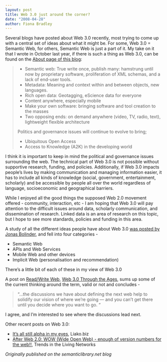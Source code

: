 ```yaml
---
layout: post
title: Web 3.0 just around the corner?
date: "2008-04-28"
author: Fiona Bradley
---
```


Several blogs have posted about Web 3.0 recently, most trying to come up with a central set of ideas about what it might be. For some, Web 3.0 = Semantic Web, for others, Semantic Web is just a part of it. My take on it that I wrote in October last year, if there is such a thing as Web 3.0, can be found on the [About page of this blog](/about/):

> *   Semantic web: True write once, publish many: hamstrung until now by proprietary software, proliferation of XML schemas, and a lack of end-user tools.
> *   Metadata: Meaning and context within and between objects, new languages.
> *   Rich open data: Geotagging, eScience data for everyone
> *   Content anywhere, especially mobile
> *   Make your own software: bringing software and tool creation to the masses
> *   Two opposing ends: on demand anywhere (video, TV, radio, text), lightweight flexible architecture
>
> Politics and governance issues will continue to evolve to bring;
>
> *   Ubiquitous Open Access
> *   Access to Knowledge (A2K) in the developing world

I think it is important to keep in mind the political and governance issues surrounding the web. The technical part of Web 3.0 is not possible without supportive research, funding, and policies. Additionally, if Web 3.0 impacts people’s lives by making communication and managing information easier, it has to include all kinds of knowledge (social, government, entertainment, scholarly) and be accessible by people all over the world regardless of language, socioeconomic and geographical barriers.

While I enjoyed all the good things the supposed Web 2.0 movement offered - community, interaction, etc - I am hoping that Web 3.0 will pay attention to the difficult issues around data, scholarly communication, and dissemination of research. Linked data is an area of research on this topic, but I hope to see more standards, policies and funding in this area.

A study of all the different ideas people have about Web 3.0 [was posted by Jonas Bolinder](http://impl.emented.com/2008/04/20/web-30-the-semantic-implicit-mobile-or-distributed-web/), and fell into four categories -

*   Semantic Web
*   APIs and Web Services
*   Mobile Web and other devices
*   Implicit Web (personalisation and recommendation)

There’s a little bit of each of these in my view of Web 3.0

A post on [Read/Write Web](http://www.readwriteweb.com/), [Web 3.0 Through the Ages](http://www.readwriteweb.com/archives/web_30_through_the_ages.php), sums up some of the current thinking around the term, valid or not and concludes -

> “…the discussions we have about defining the next web help to solidify our vision of where we’re going — and you can’t get there until you decide where you want to go. “

I agree, and I’m interested to see where the discussions lead next.

Other recent posts on Web 3.0:

*   [It’s all still alpha in my eyes](http://liako.biz/2008/04/its-all-still-alpha-in-my-eyes/ "Permanent Link to "), Liako.biz
*   [After Web 2.0: WOW (Wide Open Web) - enough of version numbers for the web!!](http://rossdawsonblog.com/weblog/archives/2008/04/after_web_20_wo.html), Trends in the Living Networks

_Originally published on the semanticlibrary.net blog_
